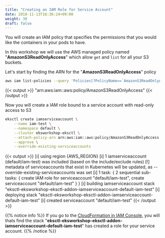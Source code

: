 ```yaml
---
title: "Creating an IAM Role for Service Account"
date: 2018-11-13T16:36:24+09:00
weight: 30
draft: false
---
```


You will create an IAM policy that specifies the permissions that you would like the containers in your pods to have.

In this workshop we will use the AWS managed policy named "**AmazonS3ReadOnlyAccess**" which allow `get` and `list` for all your S3 buckets.

Let's start by finding the ARN for the "**AmazonS3ReadOnlyAccess**" policy

```bash
aws iam list-policies --query 'Policies[?PolicyName==`AmazonS3ReadOnlyAccess`].Arn'
```

{{< output >}}
"arn:aws:iam::aws:policy/AmazonS3ReadOnlyAccess"
{{< /output >}}

Now you will create a IAM role bound to a service account with read-only access to S3

```bash
eksctl create iamserviceaccount \
    --name iam-test \
    --namespace default \
    --cluster eksworkshop-eksctl \
    --attach-policy-arn arn:aws:iam::aws:policy/AmazonS3ReadOnlyAccess \
    --approve \
    --override-existing-serviceaccounts
```

{{< output >}}
[ℹ]  using region {AWS_REGION}
[ℹ]  1 iamserviceaccount (default/iam-test) was included (based on the include/exclude rules)
[!]  metadata of serviceaccounts that exist in Kubernetes will be updated, as --override-existing-serviceaccounts was set
[ℹ]  1 task: { 2 sequential sub-tasks: { create IAM role for serviceaccount "default/iam-test", create serviceaccount "default/iam-test" } }
[ℹ]  building iamserviceaccount stack "eksctl-eksworkshop-eksctl-addon-iamserviceaccount-default-iam-test"
[ℹ]  deploying stack "eksctl-eksworkshop-eksctl-addon-iamserviceaccount-default-iam-test"
[ℹ]  created serviceaccount "default/iam-test"
{{< /output >}}

{{% notice info %}}
If you go to the [CloudFormation in IAM Console](https://console.aws.amazon.com/cloudformation/), you will thats find the stack "**eksctl-eksworkshop-eksctl-addon-iamserviceaccount-default-iam-test**" has created a role for your service account.
{{% /notice %}}
